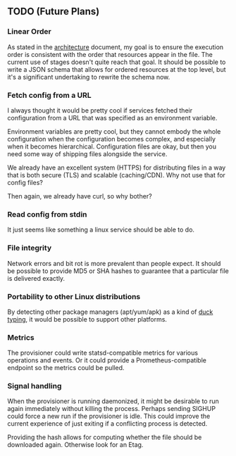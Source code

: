 ## TODO (Future Plans)

### Linear Order

As stated in the [architecture](ARCHITECTURE.md) document, my goal is to ensure the execution order is consistent with the order that resources appear in the file. The current use of stages doesn't quite reach that goal. It should be possible to write a JSON schema that allows for ordered resources at the top level, but it's a significant undertaking to rewrite the schema now.

### Fetch config from a URL

I always thought it would be pretty cool if services fetched their configuration from a URL that was specified as an environment variable.

Environment variables are pretty cool, but they cannot embody the whole configuration when the configuration becomes complex, and especially when it becomes hierarchical. Configuration files are okay, but then you need some way of shipping files alongside the service.

We already have an excellent system (HTTPS) for distributing files in a way that is both secure (TLS) and scalable (caching/CDN). Why not use that for config files? 

Then again, we already have curl, so why bother?

### Read config from stdin

It just seems like something a linux service should be able to do.

### File integrity

Network errors and bit rot is more prevalent than people expect. It should be possible to provide MD5 or SHA hashes to guarantee that a particular file is delivered exactly.

### Portability to other Linux distributions

By detecting other package managers (apt/yum/apk) as a kind of [duck typing](https://en.wikipedia.org/wiki/Duck_typing), it would be possible to support other platforms.

### Metrics

The provisioner could write statsd-compatible metrics for various operations and events. Or it could provide a Prometheus-compatible endpoint so the metrics could be pulled.

### Signal handling

When the provisioner is running daemonized, it might be desirable to run again immediately without killing the process. Perhaps sending SIGHUP could force a new run if the provisioner is idle. This could improve the current experience of just exiting if a conflicting process is detected. 


Providing the hash allows for computing whether the file should be downloaded again. Otherwise look for an Etag.

